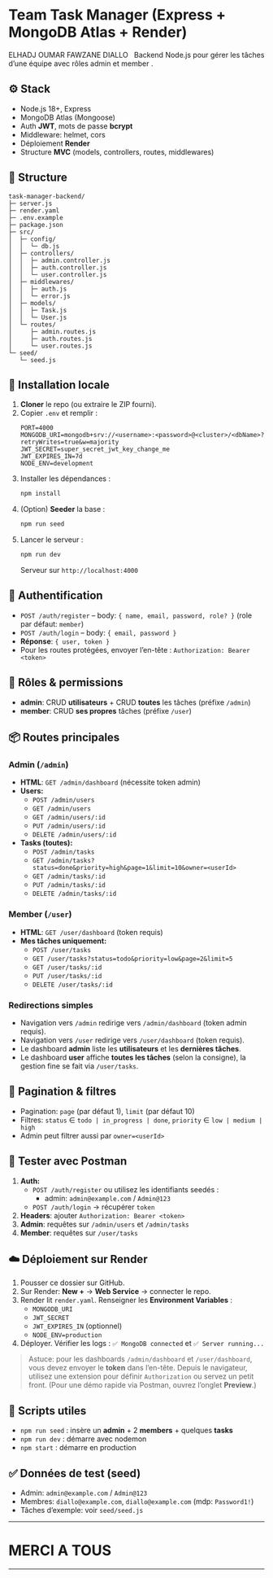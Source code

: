 # Team Task Manager (Express + MongoDB Atlas + Render)
  ELHADJ OUMAR FAWZANE DIALLO 
  Backend Node.js pour gérer les tâches d’une équipe avec rôles admin et  member .

## ⚙️ Stack
- Node.js 18+, Express
- MongoDB Atlas (Mongoose)
- Auth **JWT**, mots de passe **bcrypt**
- Middleware: helmet, cors
- Déploiement **Render**
- Structure **MVC** (models, controllers, routes, middlewares)

## 🧱 Structure
```
task-manager-backend/
├─ server.js
├─ render.yaml
├─ .env.example
├─ package.json
├─ src/
│  ├─ config/
│  │  └─ db.js
│  ├─ controllers/
│  │  ├─ admin.controller.js
│  │  ├─ auth.controller.js
│  │  └─ user.controller.js
│  ├─ middlewares/
│  │  ├─ auth.js
│  │  └─ error.js
│  ├─ models/
│  │  ├─ Task.js
│  │  └─ User.js
│  └─ routes/
│     ├─ admin.routes.js
│     ├─ auth.routes.js
│     └─ user.routes.js
└─ seed/
   └─ seed.js
```

## 🚀 Installation locale
1. **Cloner** le repo (ou extraire le ZIP fourni).
2. Copier `.env` et remplir :
   ```env
   PORT=4000
   MONGODB_URI=mongodb+srv://<username>:<password>@<cluster>/<dbName>?retryWrites=true&w=majority
   JWT_SECRET=super_secret_jwt_key_change_me
   JWT_EXPIRES_IN=7d
   NODE_ENV=development
   ```
3. Installer les dépendances :
   ```bash
   npm install
   ```
4. (Option) **Seeder** la base :
   ```bash
   npm run seed
   ```
5. Lancer le serveur :
   ```bash
   npm run dev
   ```
   Serveur sur `http://localhost:4000`

## 🔐 Authentification
- `POST /auth/register` – body: `{ name, email, password, role? }` (role par défaut: `member`)
- `POST /auth/login` – body: `{ email, password }`
- **Réponse**: `{ user, token }`
- Pour les routes protégées, envoyer l’en-tête : `Authorization: Bearer <token>`

## 👑 Rôles & permissions
- **admin**: CRUD **utilisateurs** + CRUD **toutes** les tâches (préfixe `/admin`)
- **member**: CRUD **ses propres** tâches (préfixe `/user`)

## 📦 Routes principales

### Admin (`/admin`)
- **HTML**: `GET /admin/dashboard` (nécessite token admin)
- **Users:**
  - `POST /admin/users`
  - `GET /admin/users`
  - `GET /admin/users/:id`
  - `PUT /admin/users/:id`
  - `DELETE /admin/users/:id`
- **Tasks (toutes):**
  - `POST /admin/tasks`
  - `GET /admin/tasks?status=done&priority=high&page=1&limit=10&owner=<userId>`
  - `GET /admin/tasks/:id`
  - `PUT /admin/tasks/:id`
  - `DELETE /admin/tasks/:id`

### Member (`/user`)
- **HTML**: `GET /user/dashboard` (token requis)
- **Mes tâches uniquement:**
  - `POST /user/tasks`
  - `GET /user/tasks?status=todo&priority=low&page=2&limit=5`
  - `GET /user/tasks/:id`
  - `PUT /user/tasks/:id`
  - `DELETE /user/tasks/:id`

### Redirections simples
- Navigation vers `/admin` redirige vers `/admin/dashboard` (token admin requis).
- Navigation vers `/user` redirige vers `/user/dashboard` (token requis).
- Le dashboard **admin** liste les **utilisateurs** et les **dernières tâches**.
- Le dashboard **user** affiche **toutes les tâches** (selon la consigne), la gestion fine se fait via `/user/tasks`.

## 🔎 Pagination & filtres
- Pagination: `page` (par défaut 1), `limit` (par défaut 10)
- Filtres: `status` ∈ `todo | in_progress | done`, `priority` ∈ `low | medium | high`
- Admin peut filtrer aussi par `owner=<userId>`

## 🧪 Tester avec Postman
1. **Auth:**
   - `POST /auth/register` ou utilisez les identifiants seedés :
     - admin: `admin@example.com` / `Admin@123`
   - `POST /auth/login` → récupérer `token`
2. **Headers**: ajouter `Authorization: Bearer <token>`
3. **Admin**: requêtes sur `/admin/users` et `/admin/tasks`
4. **Member**: requêtes sur `/user/tasks`

## ☁️ Déploiement sur Render
1. Pousser ce dossier sur GitHub.
2. Sur Render: **New +** → **Web Service** → connecter le repo.
3. Render lit `render.yaml`. Renseigner les **Environment Variables** :
   - `MONGODB_URI`
   - `JWT_SECRET`
   - `JWT_EXPIRES_IN` (optionnel)
   - `NODE_ENV=production`
4. Déployer. Vérifier les logs : `✅ MongoDB connected` et `✅ Server running...`

> Astuce: pour les dashboards `/admin/dashboard` et `/user/dashboard`, vous devez envoyer le **token** dans l’en-tête. Depuis le navigateur, utilisez une extension pour définir `Authorization` ou servez un petit front. (Pour une démo rapide via Postman, ouvrez l’onglet **Preview**.)

## 🧹 Scripts utiles
- `npm run seed` : insère un **admin** + 2 **members** + quelques **tasks**
- `npm run dev` : démarre avec nodemon
- `npm start` : démarre en production

## ✅ Données de test (seed)
- Admin: `admin@example.com` / `Admin@123`
- Membres: `diallo@example.com`, `diallo@example.com` (mdp: `Password1!`)
- Tâches d’exemple: voir `seed/seed.js`

---

# MERCI A TOUS 
---
